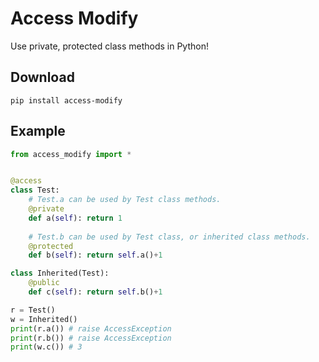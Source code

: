 # Access Modify
Use private, protected class methods in Python!

## Download
`pip install access-modify`

## Example

```Python
from access_modify import *


@access
class Test:
    # Test.a can be used by Test class methods.
    @private
    def a(self): return 1
    
    # Test.b can be used by Test class, or inherited class methods.
    @protected
    def b(self): return self.a()+1

class Inherited(Test):
    @public
    def c(self): return self.b()+1

r = Test()
w = Inherited()
print(r.a()) # raise AccessException
print(r.b()) # raise AccessException
print(w.c()) # 3
```
